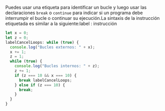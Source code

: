 
Puedes usar una etiqueta para identificar un bucle y luego usar las declaraciones `break` o `continue` para indicar si un programa debe interrumpir el bucle o continuar su ejecución.La sintaxis de la instrucción etiquetada es similar a la siguiente:label : instrucción

```js
let x = 0;
let z = 0;
labelCancelLoops: while (true) {
  console.log("Bucles externos: " + x);
  x += 1;
  z = 1;
  while (true) {
    console.log("Bucles internos: " + z);
    z += 1;
    if (z === 10 && x === 10) {
      break labelCancelLoops;
    } else if (z === 10) {
      break;
    }
  }
}

```

